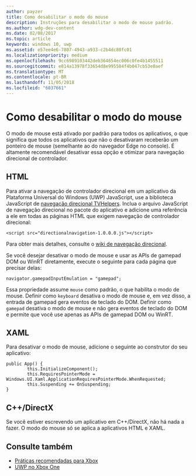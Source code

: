 ```yaml
---
author: payzer
title: Como desabilitar o modo do mouse
description: Instruções para desabilitar o modo de mouse padrão.
ms.author: wdg-dev-content
ms.date: 02/08/2017
ms.topic: article
keywords: windows 10, uwp
ms.assetid: e57ee4e6-7807-4943-a933-c2b4dc80fc01
ms.localizationpriority: medium
ms.openlocfilehash: 9cc6989103442deb364654ec006c0fe4b1455511
ms.sourcegitcommit: e814a13978f33654d8e995584f4b047cb53e0aef
ms.translationtype: MT
ms.contentlocale: pt-BR
ms.lasthandoff: 11/05/2018
ms.locfileid: "6037661"
---
```

# <a name="how-to-disable-mouse-mode"></a>Como desabilitar o modo do mouse
O modo de mouse está ativado por padrão para todos os aplicativos, o que significa que todos os aplicativos que não o desativaram receberão um ponteiro de mouse (semelhante ao do navegador Edge no console). É altamente recomendável desativar essa opção e otimizar para navegação direcional de controlador.   
   
## <a name="html"></a>HTML   
Para ativar a navegação de controlador direcional em um aplicativo da Plataforma Universal do Windows (UWP) JavaScript, use a biblioteca JavaScript de [navegação direcional TVHelpers](https://github.com/Microsoft/TVHelpers/wiki/Using-DirectionalNavigation). Inclua o arquivo JavaScript de navegação direcional no pacote do aplicativo e adicione uma referência a ele em todas as páginas HTML que exigem navegação de controlador direcional:

```code
<script src="directionalnavigation-1.0.0.0.js"></script>
```
Para obter mais detalhes, consulte o [wiki de navegação direcional](https://github.com/Microsoft/TVHelpers/wiki/Using-DirectionalNavigation).

Se você desejar desativar o modo de mouse e usar as APIs de gamepad DOM ou WinRT diretamente, execute o seguinte para cada página que precisar delas: 
   
```code
navigator.gamepadInputEmulation = "gamepad";
```   

   Essa propriedade assume `mouse` como padrão, o que habilita o modo de mouse. Definir como `keyboard` desativa o modo de mouse e, em vez disso, a entrada de gamepad gera eventos de teclado do DOM. Definir como `gamepad` desativa o modo de mouse e não gera eventos de teclado do DOM e permite que você use apenas as APIs de gamepad DOM ou WinRT.

## <a name="xaml"></a>XAML    
Para desativar o modo de mouse, adicione o seguinte ao construtor do seu aplicativo:   
   
```code
public App() {
        this.InitializeComponent();
        this.RequiresPointerMode = Windows.UI.Xaml.ApplicationRequiresPointerMode.WhenRequested;
        this.Suspending += OnSuspending;
}
```

## <a name="cdirectx"></a>C++/DirectX   
Se você estiver escrevendo um aplicativo em C++/DirectX, não há nada a fazer. O modo do mouse só se aplica a aplicativos HTML e XAML.

## <a name="see-also"></a>Consulte também
- [Práticas recomendadas para Xbox](tailoring-for-xbox.md)
- [UWP no Xbox One](index.md)

